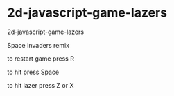 # 2d-javascript-game-lazers
2d-javascript-game-lazers

Space Invaders remix

to restart game press R

to hit press Space

to hit lazer press Z or X
